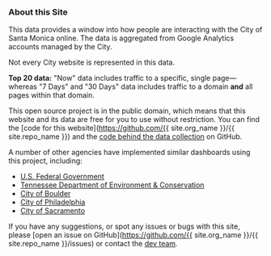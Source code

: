 ### About this Site

This data provides a window into how people are interacting with the City of Santa Monica online. The data is aggregated from Google Analytics accounts managed by the City.

Not every City website is represented in this data.

**Top 20 data:** "Now" data includes traffic to a specific, single page&mdash;whereas "7 Days" and "30 Days" data includes traffic to a domain **and** all pages within that domain.

This open source project is in the public domain, which means that this website and its data are free for you to use without restriction. You can find the [code for this website](https://github.com/{{ site.org_name }}/{{ site.repo_name }}) and the [code behind the data collection](https://github.com/18F/analytics-reporter) on GitHub.

A number of other agencies have implemented similar dashboards using this project, including:

- [U.S. Federal Government](https://analytics.usa.gov)
- [Tennessee Department of Environment & Conservation](http://analytics.tdec.tn.gov)
- [City of Boulder](https://bouldercolorado.gov/stats)
- [City of Philadelphia](http://analytics.phila.gov)
- [City of Sacramento](http://analytics.cityofsacramento.org)

If you have any suggestions, or spot any issues or bugs with this site, please [open an issue on GitHub](https://github.com/{{ site.org_name }}/{{ site.repo_name }}/issues) or contact the [dev team](mailto:data@smgov.net).

